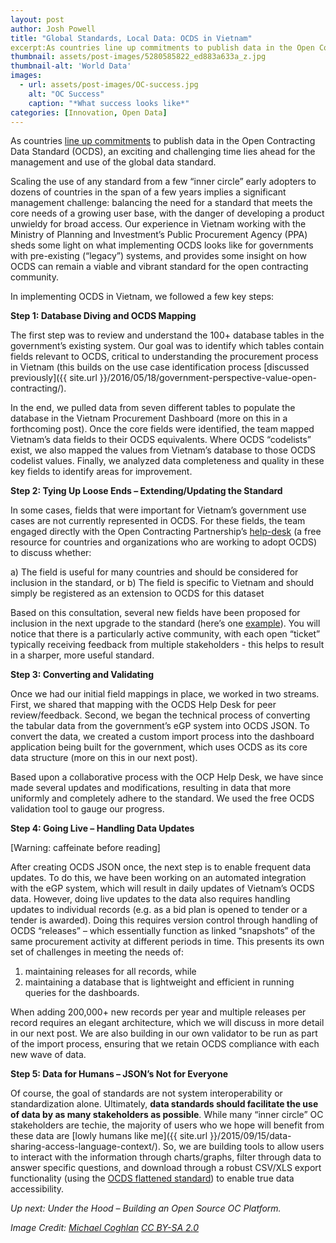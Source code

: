```yaml
---
layout: post
author: Josh Powell
title: "Global Standards, Local Data: OCDS in Vietnam"
excerpt:As countries line up commitments to publish data in the Open Contracting Data Standard (OCDS), an exciting and challenging...
thumbnail: assets/post-images/5280585822_ed883a633a_z.jpg
thumbnail-alt: 'World Data'
images:
  - url: assets/post-images/OC-success.jpg
    alt: "OC Success"
    caption: "*What success looks like*"
categories: [Innovation, Open Data]
---
```


As countries [line up commitments](http://www.cgdev.org/blog/huge-progress-open-contracting-london) to publish data in the Open Contracting Data Standard (OCDS), an exciting and challenging time lies ahead for the management and use of the global data standard. 

Scaling the use of any standard from a few “inner circle” early adopters to dozens of countries in the span of a few years implies a significant management challenge: balancing the need for a standard that meets the core needs of a growing user base, with the danger of developing a product unwieldy for broad access. Our experience in Vietnam working with the Ministry of Planning and Investment’s Public Procurement Agency (PPA) sheds some light on what implementing OCDS looks like for governments with pre-existing (“legacy”) systems, and provides some insight on how OCDS can remain a viable and vibrant standard for the open contracting community. 

In implementing OCDS in Vietnam, we followed a few key steps:

**Step 1: Database Diving and OCDS Mapping**

The first step was to review and understand the 100+ database tables in the government’s existing system. Our goal was to identify which tables contain fields relevant to OCDS, critical to understanding the procurement process in Vietnam (this builds on the use case identification process [discussed previously]({{ site.url }}/2016/05/18/government-perspective-value-open-contracting/). 

In the end, we pulled data from seven different tables to populate the database in the Vietnam Procurement Dashboard (more on this in a forthcoming post). Once the core fields were identified, the team mapped Vietnam’s data fields to their OCDS equivalents. Where OCDS “codelists” exist, we also mapped the values from Vietnam’s database to those OCDS codelist values. Finally, we analyzed data completeness and quality in these key fields to identify areas for improvement.

**Step 2: Tying Up Loose Ends – Extending/Updating the Standard** 

In some cases, fields that were important for Vietnam’s government use cases are not currently represented in OCDS. For these fields, the team engaged directly with the Open Contracting Partnership’s [help-desk](http://standard.open-contracting.org/latest/en/support/) (a free resource for countries and organizations who are working to adopt OCDS) to discuss whether:

a) The field is useful for many countries and should be considered for inclusion in the standard, or
b) The field is specific to Vietnam and should simply be registered as an extension to OCDS for this dataset

Based on this consultation, several new fields have been proposed for inclusion in the next upgrade to the standard (here’s one [example](https://github.com/open-contracting/standard/issues/317)). You will notice that there is a particularly active community, with each open “ticket” typically receiving feedback from multiple stakeholders - this helps to result in a sharper, more useful standard.

**Step 3: Converting and Validating**

Once we had our initial field mappings in place, we worked in two streams. First, we shared that mapping with the OCDS Help Desk for peer review/feedback. Second, we began the technical process of converting the tabular data from the government’s eGP system into OCDS JSON. To convert the data, we created a custom import process into the dashboard application being built for the government, which uses OCDS as its core data structure (more on this in our next post). 

Based upon a collaborative process with the OCP Help Desk, we have since made several updates and modifications, resulting in data that more uniformly and completely adhere to the standard. We used the free OCDS validation tool to gauge our progress.

**Step 4: Going Live – Handling Data Updates**

[Warning: caffeinate before reading] 

After creating OCDS JSON once, the next step is to enable frequent data updates. To do this, we have been working on an automated integration with the eGP system, which will result in daily updates of Vietnam’s OCDS data. However, doing live updates to the data also requires handling updates to individual records (e.g. as a bid plan is opened to tender or a tender is awarded). Doing this requires version control through handling of OCDS “releases” – which essentially function as linked “snapshots” of the same procurement activity at different periods in time. This presents its own set of challenges in meeting the needs of:

1) maintaining releases for all records, while 
2) maintaining a database that is lightweight and efficient in running queries for the dashboards. 

When adding 200,000+ new records per year and multiple releases per record requires an elegant architecture, which we will discuss in more detail in our next post. We are also building in our own validator to be run as part of the import process, ensuring that we retain OCDS compliance with each new wave of data.

**Step 5: Data for Humans – JSON’s Not for Everyone**

Of course, the goal of standards are not system interoperability or standardization alone. Ultimately, **data standards should facilitate the use of data by as many stakeholders as possible**. While many “inner circle” OC stakeholders are techie, the majority of users who we hope will benefit from these data are [lowly humans like me]({{ site.url }}/2015/09/15/data-sharing-access-language-context/). So, we are building tools to allow users to interact with the information through charts/graphs, filter through data to answer specific questions, and download through a robust CSV/XLS export functionality (using the [OCDS flattened standard](http://standard.open-contracting.org/latest/en/implementation/serialization/)) to enable true data accessibility.

*Up next: Under the Hood – Building an Open Source OC Platform.*

*Image Credit: [Michael Coghlan](https://www.flickr.com/photos/mikecogh/5280585822) [CC BY-SA 2.0](https://creativecommons.org/licenses/by-sa/2.0/)*

